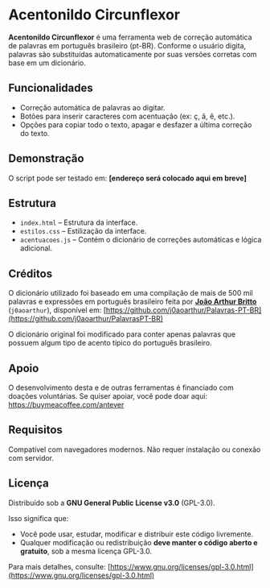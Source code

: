# Acentonildo Circunflexor

**Acentonildo Circunflexor** é uma ferramenta web de correção automática de palavras em português brasileiro (pt-BR). Conforme o usuário digita, palavras são substituídas automaticamente por suas versões corretas com base em um dicionário.

## Funcionalidades

- Correção automática de palavras ao digitar.
- Botões para inserir caracteres com acentuação (ex: ç, ã, ê, etc.).
- Opções para copiar todo o texto, apagar e desfazer a última correção do texto.

## Demonstração

O script pode ser testado em: **[endereço será colocado aqui em breve]**

## Estrutura

- `index.html` – Estrutura da interface.
- `estilos.css` – Estilização da interface.
- `acentuacoes.js` – Contém o dicionário de correções automáticas e lógica adicional.

## Créditos

O dicionário utilizado foi baseado em uma compilação de mais de 500 mil palavras e expressões em português brasileiro feita por **[João Arthur Britto](https://github.com/j0aoarthur)** (`j0aoarthur`), disponível em: [https://github.com/j0aoarthur/Palavras-PT-BR](https://github.com/j0aoarthur/PalavrasPT-BR)

O dicionário original foi modificado para conter apenas palavras que possuem algum tipo de acento típico do português brasileiro.

## Apoio
O desenvolvimento desta e de outras ferramentas é financiado com doações voluntárias. Se quiser apoiar, você pode doar aqui:
<a href="https://buymeacoffee.com/antever" target="_blank">https://buymeacoffee.com/antever</a>


## Requisitos

Compatível com navegadores modernos. Não requer instalação ou conexão com servidor.

## Licença

Distribuído sob a **GNU General Public License v3.0** (GPL-3.0).

Isso significa que:
- Você pode usar, estudar, modificar e distribuir este código livremente.
- Qualquer modificação ou redistribuição **deve manter o código aberto e gratuito**, sob a mesma licença GPL-3.0.

Para mais detalhes, consulte: [https://www.gnu.org/licenses/gpl-3.0.html](https://www.gnu.org/licenses/gpl-3.0.html)
